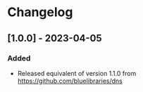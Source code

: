 # Changelog

## [1.0.0] - 2023-04-05

### Added

- Released equivalent of version 1.1.0 from https://github.com/bluelibraries/dns
